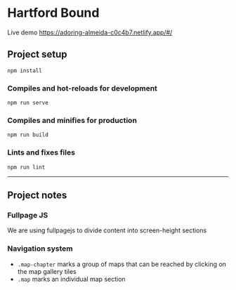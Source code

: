 # Hartford Bound

Live demo
https://adoring-almeida-c0c4b7.netlify.app/#/

## Project setup
```
npm install
```

### Compiles and hot-reloads for development
```
npm run serve
```

### Compiles and minifies for production
```
npm run build
```

### Lints and fixes files
```
npm run lint
```

---
## Project notes

### Fullpage JS

We are using fullpagejs to divide content into screen-height sections
### Navigation system
- `.map-chapter` marks a group of maps that can be reached by clicking on the map gallery tiles
-  `.map` marks an individual map section
